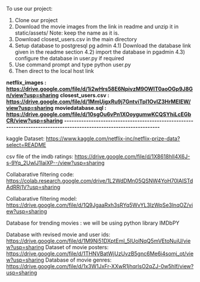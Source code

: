 To use our project:
1)	Clone our project
2)	Download the movie images from the link in readme and unzip it in static/assets/ Note: keep the name as it is.
3)	Download closest_users.csv in the main directory
4)	Setup database to postgresql pg admin
  4.1) Download the database link given in the readme section
  4.2) import the database in pgadmin
  4.3) configure the database in user.py if required
5)	Use command prompt and type python user.py
6)	Then direct to the local host link

**netflix_images : https://drive.google.com/file/d/1i2wHrs58E6NpivzM9OWIT0aoOGp9J8Gn/view?usp=sharing**
**closest_users.csv : https://drive.google.com/file/d/1MmUjgxRu9j7GntviTpI1OvlZ3HrMElEW/view?usp=sharing**
**moviedatabase.sql : https://drive.google.com/file/d/10sgOu6vPn1XOoygumwKCQSYhiLcEGbCR/view?usp=sharing**
**--------------------------------------------------------------------------------------------------------------------**






kaggle Dataset: https://www.kaggle.com/netflix-inc/netflix-prize-data?select=README

csv file of the imdb ratings:
https://drive.google.com/file/d/1X8618hlI4X6J-s-9Yq_2UwlJ1IaiXP--/view?usp=sharing

Collabarative filtering code: https://colab.research.google.com/drive/1L2WdDMn05QSNW4YoH70lAISTdAdRRj1V?usp=sharing

Collabarative filtering model: https://drive.google.com/file/d/1Q9JgaaRxh3sRYq5WvYL3IzWpSe3lnqOZ/view?usp=sharing


Database for trending movies : we will be using python library IMDbPY


Database with revised movie and user ids: https://drive.google.com/file/d/1M9Ni51DXptEmI_5IUolNqQ5mVEtoNuiU/view?usp=sharing
Dataset of movie posters: https://drive.google.com/file/d/1THNVBatWjUzUvzB5gnc6Me6i4somj_ot/view?usp=sharing
Database of movie genres: https://drive.google.com/file/d/1x3W1JxFr-XXwR1jhqrlsO2qZJ-0w5hIf/view?usp=sharing

